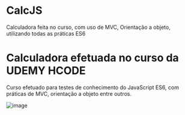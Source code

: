 # CalcJS
Calculadora feita no curso, com uso de MVC, Orientação a objeto, utilizando todas as práticas ES6

<h1>Calculadora efetuada no curso da UDEMY HCODE</h1>

<p>Curso efetuado para testes de conhecimento do JavaScript ES6, com práticas de MVC, orientação a objeto entre outros.</p>


![image](https://user-images.githubusercontent.com/62034227/156676639-326ca123-d51a-49b3-9fa7-1cc62ea3b4cd.png)
